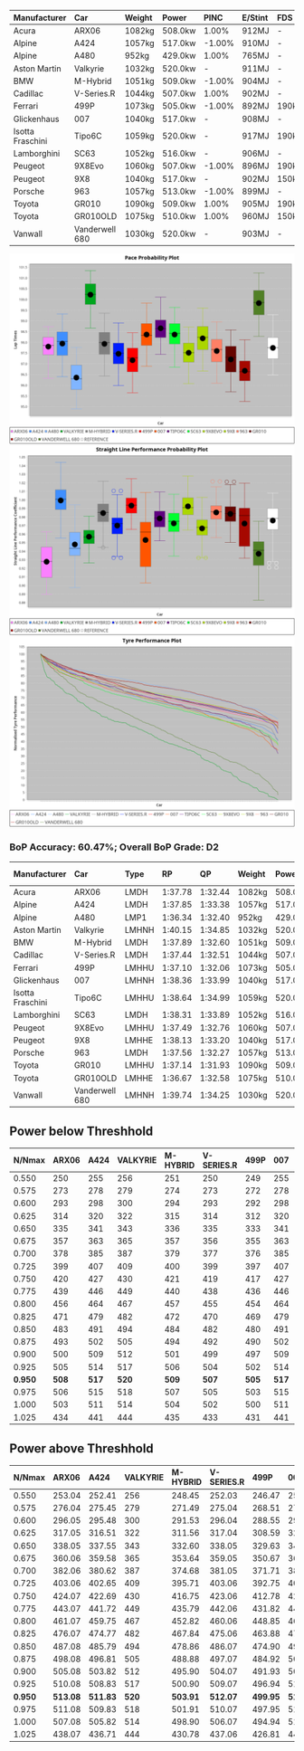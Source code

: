 | Manufacturer     | Car            | Weight | Power   | PINC    | E/Stint | FDS     |
|:-|:-|:-|:-|:-|:-|:-|
| Acura            | ARX06          | 1082kg | 508.0kw | 1.00%   | 912MJ   |    -    |
| Alpine           | A424           | 1057kg | 517.0kw | -1.00%  | 910MJ   |    -    |
| Alpine           | A480           | 952kg  | 429.0kw | 1.00%   | 765MJ   |    -    |
| Aston Martin     | Valkyrie       | 1032kg | 520.0kw |    -    | 911MJ   |    -    |
| BMW              | M-Hybrid       | 1051kg | 509.0kw | -1.00%  | 904MJ   |    -    |
| Cadillac         | V-Series.R     | 1044kg | 507.0kw | 1.00%   | 902MJ   |    -    |
| Ferrari          | 499P           | 1073kg | 505.0kw | -1.00%  | 892MJ   | 190kph  |
| Glickenhaus      | 007            | 1040kg | 517.0kw |    -    | 908MJ   |    -    |
| Isotta Fraschini | Tipo6C         | 1059kg | 520.0kw |    -    | 917MJ   | 190kph  |
| Lamborghini      | SC63           | 1052kg | 516.0kw |    -    | 906MJ   |    -    |
| Peugeot          | 9X8Evo         | 1060kg | 507.0kw | -1.00%  | 896MJ   | 190kph  |
| Peugeot          | 9X8            | 1040kg | 517.0kw |    -    | 902MJ   | 150kph  |
| Porsche          | 963            | 1057kg | 513.0kw | -1.00%  | 899MJ   |    -    |
| Toyota           | GR010          | 1090kg | 509.0kw | 1.00%   | 905MJ   | 190kph  |
| Toyota           | GR010OLD       | 1075kg | 510.0kw | 1.00%   | 960MJ   | 150kph  |
| Vanwall          | Vanderwell 680 | 1030kg | 520.0kw |    -    | 903MJ   |    -    |

![PACECHART](./IMG/ACOMETHOD.png)
![STRAIGHTLINEPERFORMANCECHART](./IMG/ACOMETHOD_sp.png)
![TYREPERFORMANCECHART](./IMG/ACOMETHOD_tw.png)

### BoP Accuracy: 60.47%; Overall BoP Grade: D2
| Manufacturer     | Car            | Type  | RP      | QP      | Weight | Power¹  | Threshhold | PINC    | Power²   | E/Stint | AVG Vmax  | FDS     | RDLC | L/Stint | BOP-Grade | Model Accuracy | Model Points | Match%  | SimDiff |
|:-|:-|:-|:-|:-|:-|:-|:-|:-|:-|:-|:-|:-|:-|:-|:-|:-|:-|:-|:-|
| Acura            | ARX06          | LMDH  | 1:37.78 | 1:32.44 | 1082kg | 508.0kw | 210.0kph   | 1.00%   | 513.10kw |  912MJ  | 306.46kph |    -    | 0.99 | 29      | -B2       | 100.00%        | 996          | 81.22%  | +0.19   |
| Alpine           | A424           | LMDH  | 1:37.85 | 1:33.38 | 1057kg | 517.0kw | 210.0kph   | -1.00%  | 511.80kw |  910MJ  | 321.01kph |    -    | 1.00 | 30      | ~A1       | 99.49%         | 1360         | 99.58%  | #       |
| Alpine           | A480           | LMP1  | 1:36.34 | 1:32.40 |  952kg | 429.0kw | 210.0kph   | 1.00%   | 433.30kw |  765MJ  | 308.96kph |    -    | 0.98 | 27      | -Ω1       | 97.75%         | 1567         | 15.80%  | #       |
| Aston Martin     | Valkyrie       | LMHNH | 1:40.15 | 1:34.85 | 1032kg | 520.0kw | 210.0kph   |    -    | 520.00kw |  911MJ  | 314.85kph |    -    | 1.04 | 30      | +Ω2       | 100.00%        | 312          | -3.95%  | #       |
| BMW              | M-Hybrid       | LMDH  | 1:37.89 | 1:32.60 | 1051kg | 509.0kw | 210.0kph   | -1.00%  | 503.90kw |  904MJ  | 318.53kph |    -    | 1.00 | 29      | ~A1       | 98.62%         | 2363         | 100.00% | #       |
| Cadillac         | V-Series.R     | LMDH  | 1:37.44 | 1:32.51 | 1044kg | 507.0kw | 210.0kph   | 1.00%   | 512.10kw |  902MJ  | 315.56kph |    -    | 1.02 | 29      | -C1       | 98.50%         | 4201         | 77.31%  | #       |
| Ferrari          | 499P           | LMHHU | 1:37.10 | 1:32.06 | 1073kg | 505.0kw | 210.0kph   | -1.00%  | 500.00kw |  892MJ  | 317.35kph | 190kph  | 1.01 | 29      | -E1       | 100.00%        | 4441         | 55.04%  | #       |
| Glickenhaus      | 007            | LMHNH | 1:38.36 | 1:33.99 | 1040kg | 517.0kw | 210.0kph   |    -    | 517.00kw |  908MJ  | 313.48kph |    -    | 0.96 | 30      | +C2       | 94.07%         | 2174         | 71.20%  | #       |
| Isotta Fraschini | Tipo6C         | LMHHU | 1:38.64 | 1:34.99 | 1059kg | 520.0kw | 210.0kph   |    -    | 520.00kw |  917MJ  | 316.95kph | 190kph  | 1.04 | 30      | +Ω1       | 98.48%         | 130          | 39.57%  | #       |
| Lamborghini      | SC63           | LMDH  | 1:38.31 | 1:33.89 | 1052kg | 516.0kw | 210.0kph   |    -    | 516.00kw |  906MJ  | 315.88kph |    -    | 1.03 | 30      | +B2       | 100.00%        | 784          | 81.87%  | #       |
| Peugeot          | 9X8Evo         | LMHHU | 1:37.49 | 1:32.76 | 1060kg | 507.0kw | 210.0kph   | -1.00%  | 501.90kw |  896MJ  | 318.84kph | 190kph  | 0.99 | 29      | -C2       | 100.00%        | 808          | 72.95%  | #       |
| Peugeot          | 9X8            | LMHHE | 1:38.13 | 1:33.20 | 1040kg | 517.0kw | 210.0kph   |    -    | 517.00kw |  902MJ  | 314.75kph | 150kph  | 1.03 | 30      | +B1       | 98.79%         | 5064         | 89.46%  | #       |
| Porsche          | 963            | LMDH  | 1:37.56 | 1:32.27 | 1057kg | 513.0kw | 210.0kph   | -1.00%  | 507.90kw |  899MJ  | 317.62kph |    -    | 1.00 | 29      | -B2       | 99.87%         | 12613        | 81.37%  | #       |
| Toyota           | GR010          | LMHHU | 1:37.14 | 1:31.93 | 1090kg | 509.0kw | 210.0kph   | 1.00%   | 514.10kw |  905MJ  | 315.35kph | 190kph  | 1.00 | 29      | -E1       | 99.73%         | 2956         | 59.61%  | #       |
| Toyota           | GR010OLD       | LMHHE | 1:36.67 | 1:32.58 | 1075kg | 510.0kw | 210.0kph   | 1.00%   | 515.10kw |  960MJ  | 314.34kph | 150kph  | 1.02 | 29      | -Ω1       | 94.62%         | 880          | 35.18%  | #       |
| Vanwall          | Vanderwell 680 | LMHNH | 1:39.74 | 1:34.25 | 1030kg | 520.0kw | 210.0kph   |    -    | 520.00kw |  903MJ  | 311.64kph |    -    | 1.02 | 30      | +Ω1       | 99.09%         | 544          | 11.33%  | #       |

## Power below Threshhold
| N/Nmax    | ARX06   | A424    | VALKYRIE | M-HYBRID | V-SERIES.R | 499P    | 007     | TIPO6C  | SC63    | 9X8EVO  | 9X8     | 963     | GR010   | GR010OLD | VANDERWELL 680 | ​     | RPM      | A480       |
|:-|:-|:-|:-|:-|:-|:-|:-|:-|:-|:-|:-|:-|:-|:-|:-|:-|:-|:-|
|  0.550    |  250    |  255    |  256     |  251     |  250       |  249    |  255    |  256    |  254    |  250    |  255    |  253    |  251    |  251     |  256           |  ​    |   --     |  0.00      |
|  0.575    |  273    |  278    |  279     |  274     |  273       |  272    |  278    |  279    |  277    |  273    |  278    |  276    |  274    |  274     |  279           |  ​    |   --     |  0.00      |
|  0.600    |  293    |  298    |  300     |  294     |  293       |  292    |  298    |  300    |  298    |  293    |  298    |  296    |  294    |  295     |  300           |  ​    |   --     |  0.00      |
|  0.625    |  314    |  320    |  322     |  315     |  314       |  312    |  320    |  322    |  319    |  314    |  320    |  317    |  315    |  316     |  322           |  ​    |   --     |  0.00      |
|  0.650    |  335    |  341    |  343     |  336     |  335       |  333    |  341    |  343    |  340    |  335    |  341    |  338    |  336    |  337     |  343           |  ​    |   --     |  0.00      |
|  0.675    |  357    |  363    |  365     |  357     |  356       |  355    |  363    |  365    |  362    |  356    |  363    |  360    |  357    |  358     |  365           |  ​    |   --     |  0.00      |
|  0.700    |  378    |  385    |  387     |  379     |  377       |  376    |  385    |  387    |  384    |  377    |  385    |  382    |  379    |  380     |  387           |  ​    |   --     |  0.00      |
|  0.725    |  399    |  407    |  409     |  400     |  399       |  397    |  407    |  409    |  406    |  399    |  407    |  403    |  400    |  401     |  409           |  ​    |   --     |  0.00      |
|  0.750    |  420    |  427    |  430     |  421     |  419       |  417    |  427    |  430    |  427    |  419    |  427    |  424    |  421    |  422     |  430           |  ​    |   --     |  0.00      |
|  0.775    |  439    |  446    |  449     |  440     |  438       |  436    |  446    |  449    |  446    |  438    |  446    |  443    |  440    |  441     |  449           |  ​    |  5000    |  253.25    |
|  0.800    |  456    |  464    |  467     |  457     |  455       |  454    |  464    |  467    |  463    |  455    |  464    |  461    |  457    |  458     |  467           |  ​    |  5500    |  298.29    |
|  0.825    |  471    |  479    |  482     |  472     |  470       |  469    |  479    |  482    |  478    |  470    |  479    |  476    |  472    |  473     |  482           |  ​    |  6000    |  333.33    |
|  0.850    |  483    |  491    |  494     |  484     |  482       |  480    |  491    |  494    |  490    |  482    |  491    |  487    |  484    |  485     |  494           |  ​    |  6500    |  377.37    |
|  0.875    |  493    |  502    |  505     |  494     |  492       |  490    |  502    |  505    |  501    |  492    |  502    |  498    |  494    |  495     |  505           |  ​    |  7000    |  421.41    |
|  0.900    |  500    |  509    |  512     |  501     |  499       |  497    |  509    |  512    |  508    |  499    |  509    |  505    |  501    |  502     |  512           |  ​    |  7500    |  431.42    |
|  0.925    |  505    |  514    |  517     |  506     |  504       |  502    |  514    |  517    |  513    |  504    |  514    |  510    |  506    |  507     |  517           |  ​    |  8000    |  427.42    |
| **0.950** | **508** | **517** | **520**  | **509**  | **507**    | **505** | **517** | **520** | **516** | **507** | **517** | **513** | **509** | **510**  | **520**        | **​** | **8500** | **430.42** |
|  0.975    |  506    |  515    |  518     |  507     |  505       |  503    |  515    |  518    |  514    |  505    |  515    |  511    |  507    |  508     |  518           |  ​    |  9000    |  215.21    |
|  1.000    |  503    |  511    |  514     |  504     |  502       |  500    |  511    |  514    |  510    |  502    |  511    |  507    |  504    |  505     |  514           |  ​    |   --     |  0.00      |
|  1.025    |  434    |  441    |  444     |  435     |  433       |  431    |  441    |  444    |  441    |  433    |  441    |  438    |  435    |  436     |  444           |  ​    |   --     |  0.00      |

## Power above Threshhold
| N/Nmax    | ARX06      | A424       | VALKYRIE | M-HYBRID   | V-SERIES.R | 499P       | 007     | TIPO6C  | SC63    | 9X8EVO     | 9X8     | 963        | GR010      | GR010OLD   | VANDERWELL 680 | ​     | RPM      | A480       |
|:-|:-|:-|:-|:-|:-|:-|:-|:-|:-|:-|:-|:-|:-|:-|:-|:-|:-|:-|
|  0.550    |  253.04    |  252.41    |  256     |  248.45    |  252.03    |  246.47    |  255    |  256    |  254    |  247.46    |  255    |  250.43    |  253.04    |  254.05    |  256           |  ​    |   --     |  0.00      |
|  0.575    |  276.04    |  275.45    |  279     |  271.49    |  275.04    |  268.51    |  278    |  279    |  277    |  270.50    |  278    |  273.47    |  276.05    |  277.05    |  279           |  ​    |   --     |  0.00      |
|  0.600    |  296.05    |  295.48    |  300     |  291.53    |  296.04    |  288.55    |  298    |  300    |  298    |  290.54    |  298    |  293.50    |  297.05    |  297.06    |  300           |  ​    |   --     |  0.00      |
|  0.625    |  317.05    |  316.51    |  322     |  311.56    |  317.04    |  308.59    |  320    |  322    |  319    |  310.58    |  320    |  314.54    |  318.06    |  319.06    |  322           |  ​    |   --     |  0.00      |
|  0.650    |  338.05    |  337.55    |  343     |  332.60    |  338.05    |  329.63    |  341    |  343    |  340    |  331.61    |  341    |  335.57    |  339.06    |  340.07    |  343           |  ​    |   --     |  0.00      |
|  0.675    |  360.06    |  359.58    |  365     |  353.64    |  359.05    |  350.67    |  363    |  365    |  362    |  352.65    |  363    |  356.61    |  361.06    |  362.07    |  365           |  ​    |   --     |  0.00      |
|  0.700    |  382.06    |  380.62    |  387     |  374.68    |  381.05    |  371.71    |  385    |  387    |  384    |  373.69    |  385    |  377.65    |  383.07    |  383.07    |  387           |  ​    |   --     |  0.00      |
|  0.725    |  403.06    |  402.65    |  409     |  395.71    |  403.06    |  392.75    |  407    |  409    |  406    |  394.73    |  407    |  399.68    |  404.07    |  405.08    |  409           |  ​    |   --     |  0.00      |
|  0.750    |  424.07    |  422.69    |  430     |  416.75    |  423.06    |  412.78    |  427    |  430    |  427    |  414.77    |  427    |  419.72    |  425.07    |  426.08    |  430           |  ​    |   --     |  0.00      |
|  0.775    |  443.07    |  441.72    |  449     |  435.79    |  442.06    |  431.82    |  446    |  449    |  446    |  433.80    |  446    |  438.75    |  444.08    |  445.09    |  449           |  ​    |  5000    |  253.25    |
|  0.800    |  461.07    |  459.75    |  467     |  452.82    |  460.06    |  448.85    |  464    |  467    |  463    |  450.84    |  464    |  455.78    |  462.08    |  463.09    |  467           |  ​    |  5500    |  298.29    |
|  0.825    |  476.07    |  474.77    |  482     |  467.84    |  475.06    |  463.88    |  479    |  482    |  478    |  465.86    |  479    |  470.81    |  477.08    |  478.09    |  482           |  ​    |  6000    |  333.33    |
|  0.850    |  487.08    |  485.79    |  494     |  478.86    |  486.07    |  474.90    |  491    |  494    |  490    |  476.88    |  491    |  482.83    |  488.09    |  489.09    |  494           |  ​    |  6500    |  377.37    |
|  0.875    |  498.08    |  496.81    |  505     |  488.88    |  497.07    |  484.92    |  502    |  505    |  501    |  486.90    |  502    |  492.84    |  499.09    |  500.10    |  505           |  ​    |  7000    |  421.41    |
|  0.900    |  505.08    |  503.82    |  512     |  495.90    |  504.07    |  491.93    |  509    |  512    |  508    |  493.92    |  509    |  499.86    |  506.09    |  507.10    |  512           |  ​    |  7500    |  431.42    |
|  0.925    |  510.08    |  508.83    |  517     |  500.90    |  509.07    |  496.94    |  514    |  517    |  513    |  498.92    |  514    |  504.86    |  511.09    |  512.10    |  517           |  ​    |  8000    |  427.42    |
| **0.950** | **513.08** | **511.83** | **520**  | **503.91** | **512.07** | **499.95** | **517** | **520** | **516** | **501.93** | **517** | **507.87** | **514.09** | **515.10** | **520**        | **​** | **8500** | **430.42** |
|  0.975    |  511.08    |  509.83    |  518     |  501.91    |  510.07    |  497.95    |  515    |  518    |  514    |  499.93    |  515    |  505.87    |  512.09    |  513.10    |  518           |  ​    |  9000    |  215.21    |
|  1.000    |  507.08    |  505.82    |  514     |  498.90    |  506.07    |  494.94    |  511    |  514    |  510    |  496.92    |  511    |  502.86    |  508.09    |  509.10    |  514           |  ​    |   --     |  0.00      |
|  1.025    |  438.07    |  436.71    |  444     |  430.78    |  437.06    |  426.81    |  441    |  444    |  441    |  428.79    |  441    |  433.74    |  439.08    |  440.09    |  444           |  ​    |   --     |  0.00      |
